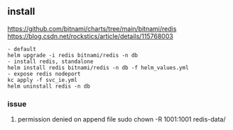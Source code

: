 ## install
https://github.com/bitnami/charts/tree/main/bitnami/redis
https://blog.csdn.net/rockstics/article/details/115768003
```
- default
helm upgrade -i redis bitnami/redis -n db
- install redis, standalone
helm install redis bitnami/redis -n db -f helm_values.yml
- expose redis nodeport
kc apply -f svc_ie.yml
helm uninstall redis -n db
```
### issue
1. permission denied on append file
sudo chown -R 1001:1001 redis-data/